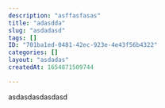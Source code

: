 ```yaml
---
description: "asffasfasas"
title: "adasdda"
slug: "asdadasd"
tags: []
ID: "701ba1ed-0481-42ec-923e-4e43f56b4322"
categories: []
layout: "asdadas"
createdAt: 1654871509744

---
```

asdasdasdasdasd